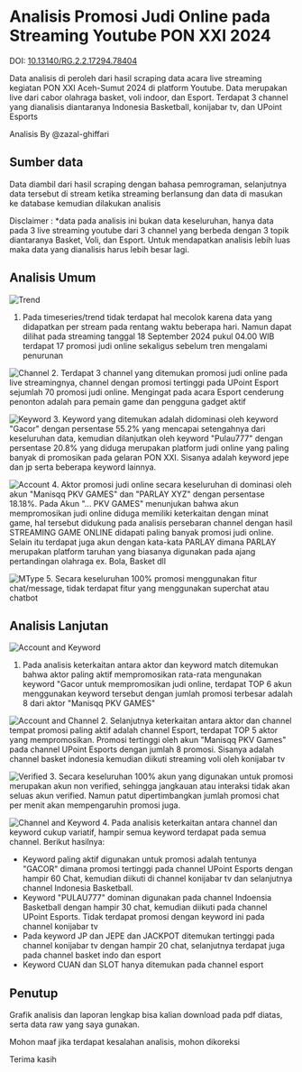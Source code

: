 # Analisis Promosi Judi Online pada Streaming Youtube PON XXI 2024

DOI: [10.13140/RG.2.2.17294.78404](http://dx.doi.org/10.13140/RG.2.2.17294.78404)

Data analisis di peroleh dari hasil scraping data acara live streaming kegiatan PON XXI Aceh-Sumut 2024 di platform Youtube. Data merupakan live dari cabor olahraga basket, voli indoor, dan Esport. Terdapat 3 channel yang dianalisis diantaranya Indonesia Basketball, konijabar tv, dan UPoint Esports

Analisis By @zazal-ghiffari

## Sumber data
Data diambil dari hasil scraping dengan bahasa pemrograman, selanjutnya data tersebut di stream ketika streaming berlansung dan data di masukan ke database kemudian dilakukan analisis

Disclaimer : *data pada analisis ini bukan data keseluruhan, hanya data pada 3 live streaming youtube dari 3 channel yang berbeda dengan 3 topik diantaranya Basket, Voli, dan Esport. Untuk mendapatkan analisis lebih luas maka data yang dianalisis harus lebih besar lagi.

## Analisis Umum
![Trend](https://github.com/zal-ghiffari/Analisis-Promosi-Judi-Online-pada-Streaming-Youtube-PON-XXI-2024/blob/main/screenshot/trend.png)
1. Pada timeseries/trend tidak terdapat hal mecolok karena data yang didapatkan per stream pada rentang waktu beberapa hari. Namun dapat dilihat pada streaming tanggal 18 September 2024 pukul 04.00 WIB terdapat 17 promosi judi online sekaligus sebelum tren mengalami penurunan

![Channel](https://github.com/zal-ghiffari/Analisis-Promosi-Judi-Online-pada-Streaming-Youtube-PON-XXI-2024/blob/main/screenshot/channel.png)
2. Terdapat 3 channel yang ditemukan promosi judi online pada live streamingnya, channel dengan promosi tertinggi pada UPoint Esport sejumlah 70 promosi judi online. Mengingat pada acara Esport cenderung penonton adalah para pemain game dan pengguna gadget aktif

![Keyword](https://github.com/zal-ghiffari/Analisis-Promosi-Judi-Online-pada-Streaming-Youtube-PON-XXI-2024/blob/main/screenshot/keyword.png)
3. Keyword yang ditemukan adalah didominasi oleh keyword "Gacor" dengan persentase 55.2% yang mencapai setengahnya dari keseluruhan data, kemudian dilanjutkan oleh keyword "Pulau777" dengan persentase 20.8% yang diduga merupakan platform judi online yang paling banyak di promosikan pada gelaran PON XXI. Sisanya adalah keyword jepe dan jp serta beberapa keyword lainnya.

![Account](https://github.com/zal-ghiffari/Analisis-Promosi-Judi-Online-pada-Streaming-Youtube-PON-XXI-2024/blob/main/screenshot/account.png)
4. Aktor promosi judi online secara keseluruhan di dominasi oleh akun "Manisqq PKV GAMES" dan "PARLAY XYZ" dengan persentase 18.18%. Pada Akun "... PKV GAMES" menunjukan bahwa akun mempromosikan judi online diduga memiliki keterkaitan dengan minat game, hal tersebut didukung pada analisis persebaran channel dengan hasil STREAMING GAME ONLINE didapati paling banyak promosi judi online. Selain itu terdapat juga akun dengan kata-kata PARLAY dimana PARLAY merupakan platform taruhan yang biasanya digunakan pada ajang pertandingan olahraga ex. Bola, Basket dll

![MType](https://github.com/zal-ghiffari/Analisis-Promosi-Judi-Online-pada-Streaming-Youtube-PON-XXI-2024/blob/main/screenshot/mtype.png)
5. Secara keseluruhan 100% promosi menggunakan fitur chat/message, tidak terdapat fitur yang menggunakan superchat atau chatbot
## Analisis Lanjutan
![Account and Keyword](https://github.com/zal-ghiffari/Analisis-Promosi-Judi-Online-pada-Streaming-Youtube-PON-XXI-2024/blob/main/screenshot/keywordandaccount.png)
1. Pada analisis keterkaitan antara aktor dan keyword match ditemukan bahwa aktor paling aktif mempromosikan rata-rata mengunakan keyword "Gacor untuk mempromosikan judi online, terdapat TOP 6 akun menggunakan keyword tersebut dengan jumlah promosi terbesar adalah 8 dari aktor "Manisqq PKV GAMES"

![Account and Channel](https://github.com/zal-ghiffari/Analisis-Promosi-Judi-Online-pada-Streaming-Youtube-PON-XXI-2024/blob/main/screenshot/channelandaccount.png)
2. Selanjutnya keterkaitan antara aktor dan channel tempat promosi paling aktif adalah channel Esport, terdapat TOP 5 aktor yang mempromosikan. Promosi tertinggi oleh akun "Manisqq PKV Games" pada channel UPoint Esports dengan jumlah 8 promosi. Sisanya adalah channel basket indonesia kemudian diikuti streaming voli oleh konijabar tv

![Verified](https://github.com/zal-ghiffari/Analisis-Promosi-Judi-Online-pada-Streaming-Youtube-PON-XXI-2024/blob/main/screenshot/verified.png)
3. Secara keseluruhan 100% akun yang digunakan untuk promosi merupakan akun non verified, sehingga jangkauan atau interaksi tidak akan seluas akun verified. Namun patut dipertimbangkan jumlah promosi chat per menit akan mempengaruhin promosi juga.

![Channel and Keyword](https://github.com/zal-ghiffari/Analisis-Promosi-Judi-Online-pada-Streaming-Youtube-PON-XXI-2024/blob/main/screenshot/channelandkeyword.png)
4. Pada analisis keterkaitan antara channel dan keyword cukup variatif, hampir semua keyword terdapat pada semua channel. Berikut hasilnya:
   - Keyword paling aktif digunakan untuk promosi adalah tentunya "GACOR" dimana promosi tertinggi pada channel UPoint Esports dengan hampir 60 Chat, kemudian diikuti di channel konijabar tv dan selanjutnya channel Indonesia Basketball.
   - Keyword "PULAU777" dominan digunakan pada channel Indoensia Basketball dengan hampir 30 chat, kemudian diikuti pada channel UPoint Esports. Tidak terdapat promosi dengan keyword ini pada channel konijabar tv
   - Pada keyword JP dan JEPE dan JACKPOT ditemukan tertinggi pada channel konijabar tv dengan hampir 20 chat, selanjutnya terdapat juga pada channel basket indo dan esport
   - Keyword CUAN dan SLOT hanya ditemukan pada channel esport

## Penutup
Grafik analisis dan laporan lengkap bisa kalian download pada pdf diatas, serta data raw yang saya gunakan.

Mohon maaf jika terdapat kesalahan analisis, mohon dikoreksi

Terima kasih
